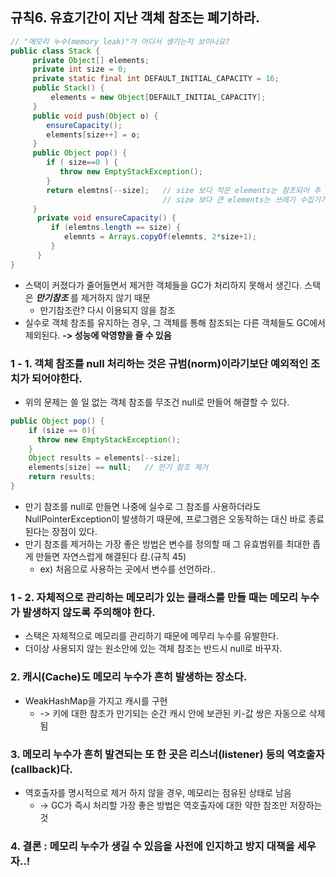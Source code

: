 

## 규칙6. 유효기간이 지난 객체 참조는 폐기하라.<br>


  ```JAVA
  // "메모리 누수(memory leak)"가 어디서 생기는지 보이나요?
  public class Stack {
       private Object[] elements;
       private int size = 0;
       private static final int DEFAULT_INITIAL_CAPACITY = 16;
       public Stack() {
           elements = new Object[DEFAULT_INITIAL_CAPACITY];
       }
       public void push(Object o) {
          ensureCapacity();
          elements[size++] = o;
       }
       public Object pop() {
          if ( size==0 ) {
             throw new EmptyStackException();
          }
          return elemtns[--size];   // size 보다 작은 elements는 참조되어 추 후 쓰레기 수집기가 알지만,
                                    // size 보다 큰 elements는 쓰레기 수집기가 모르는 듯..
       }
        private void ensureCapacity() {
           if (elemtns.length == size) {
              elemnts = Arrays.copyOf(elemnts, 2*size+1);
           }
        }
  }
  ```
- 스택이 커졌다가 줄어들면서 제거한 객체들을 GC가 처리하지 못해서 생긴다. 스택은 ___만기참조___ 를 제거하지 않기 때문
  - 만기참조란? 다시 이용되지 않을 참조
- 실수로 객체 참조를 유지하는 경우, 그 객체를 통해 참조되는 다른 객체들도 GC에서 제외된다. __-> 성능에 악영향을 줄 수 있음__

### 1 - 1. 객체 참조를 null 처리하는 것은 규범(norm)이라기보단 예외적인 조치가 되어야한다.
  - 위의 문제는 쓸 일 없는 객체 참조를 무조건 null로 만들어 해결할 수 있다.
  ```JAVA
  public Object pop() {
      if (size == 0){
        throw new EmptyStackException();
      }
      Object results = elements[--size];
      elements[size] == null;   // 만기 참조 제거
      return results;
  }
  ```
  - 만기 참조를 null로 만들면 나중에 실수로 그 참조를 사용하더라도 NullPointerException이 발생하기 때문에, 프로그램은 오동작하는 대신 바로 종료된다는 장점이 있다.
  - 만기 참조를 제거하는 가장 좋은 방법은 변수를 정의할 때 그 유효범위를 최대한 좁게 만들면 자연스럽게 해결된다 캄.(규칙 45)
    - ex) 처음으로 사용하는 곳에서 변수를 선언하라..

### 1 - 2. 자체적으로 관리하는 메모리가 있는 클래스를 만들 때는 메모리 누수가 발생하지 않도록 주의해야 한다.  
  - 스택은 자체적으로 메모리를 관리하기 때문에 메무리 누수를 유발한다.
  - 더이상 사용되지 않는 원소안에 있는 객체 참조는 반드시 null로 바꾸자.


### 2. 캐시(Cache)도 메모리 누수가 흔히 발생하는 장소다.
  - WeakHashMap을 가지고 캐시를 구현
    - -> 키에 대한 참조가 만기되는 순간 캐시 안에 보관된 키-값 쌍은 자동으로 삭제됨
    
### 3. 메모리 누수가 흔히 발견되는 또 한 곳은 리스너(listener) 등의 역호출자(callback)다.
  - 역호출자를 명시적으로 제거 하지 않을 경우, 메모리는 점유된 상태로 남음
    - -> GC가 즉시 처리할 가장 좋은 방법은 역호출자에 대한 약한 참조만 저장하는 것

### 4. 결론 : 메모리 누수가 생길 수 있음을 사전에 인지하고 방지 대책을 세우자..!
